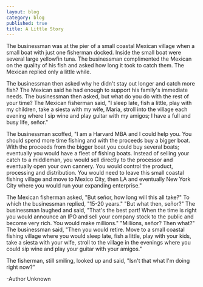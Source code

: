 ```yaml
---
layout: blog
category: blog
published: true
title: A Little Story
---
```


The businessman was at the pier of a small coastal Mexican village when a small boat with just one fisherman docked. Inside the small boat were several large yellowfin tuna. The businessman complimented the Mexican on the quality of his fish and asked how long it took to catch them. The Mexican replied only a little while.

The businessman then asked why he didn't stay out longer and catch more fish? The Mexican said he had enough to support his family's immediate needs. The businessman then asked, but what do you do with the rest of your time? The Mexican fisherman said, "I sleep late, fish a little, play with my children, take a siesta with my wife, Maria, stroll into the village each evening where I sip wine and play guitar with my amigos; I have a full and busy life, señor."

The businessman scoffed, "I am a Harvard MBA and I could help you. You should spend more time fishing and with the proceeds buy a bigger boat. With the proceeds from the bigger boat you could buy several boats; eventually you would have a fleet of fishing boats. Instead of selling your catch to a middleman, you would sell directly to the processor and eventually open your own cannery. You would control the product, processing and distribution. You would need to leave this small coastal fishing village and move to Mexico City, then LA and eventually New York City where you would run your expanding enterprise."

The Mexican fisherman asked, "But señor, how long will this all take?" To which the businessman replied, "15-20 years." "But what then, señor?" The businessman laughed and said, "That's the best part! When the time is right you would announce an IPO and sell your company stock to the public and become very rich. You would make millions." "Millions, señor? Then what?" The businessman said, "Then you would retire. Move to a small coastal fishing village where you would sleep late, fish a little, play with your kids, take a siesta with your wife, stroll to the village in the evenings where you could sip wine and play your guitar with your amigos."

The fisherman, still smiling, looked up and said, "Isn't that what I'm doing right now?"

-Author Unknown
